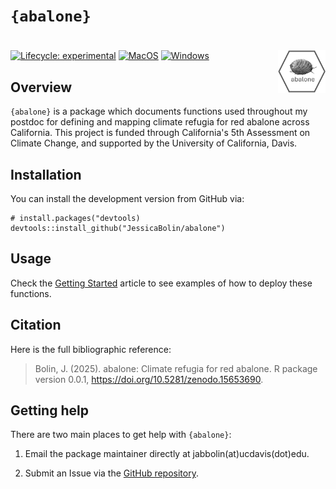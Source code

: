 # `{abalone}`

# <a href="https://jessicabolin.github.io/abalone/"><img src="man/figures/logo.png" alt="abalone website" align="right" height="68"/></a>

<!-- badges: start -->

[![Lifecycle: experimental](https://img.shields.io/badge/lifecycle-experimental-orange.svg)](https://lifecycle.r-lib.org/articles/stages.html#experimental) [![MacOS](https://github.com/JessicaBolin/abalone/actions/workflows/MacOS.yaml/badge.svg)](https://github.com/JessicaBolin/abalone/actions/workflows/MacOS.yaml) [![Windows](https://github.com/JessicaBolin/abalone/actions/workflows/Windows.yaml/badge.svg)](https://github.com/JessicaBolin/abalone/actions/workflows/Windows.yaml)

<!-- badges: end -->

## Overview

`{abalone}` is a package which documents functions used throughout my postdoc for defining and mapping climate refugia for red abalone across California. This project is funded through California's 5th Assessment on Climate Change, and supported by the University of California, Davis.

## Installation

You can install the development version from GitHub via:

```         
# install.packages("devtools)
devtools::install_github("JessicaBolin/abalone")
```

## Usage

Check the [Getting Started](articles/abalone.html) article to see examples of how to deploy these functions.

## Citation

Here is the full bibliographic reference:

> Bolin, J. (2025). abalone: Climate refugia for red abalone. R package version 0.0.1, <https://doi.org/10.5281/zenodo.15653690>.

## Getting help

There are two main places to get help with `{abalone}`:

1.  Email the package maintainer directly at jabbolin(at)ucdavis(dot)edu.

2.  Submit an Issue via the [GitHub repository](https://github.com/JessicaBolin/abalone).

